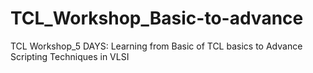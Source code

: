 # TCL_Workshop_Basic-to-advance
TCL Workshop_5 DAYS: Learning from  Basic of TCL basics to Advance Scripting Techniques in VLSI
